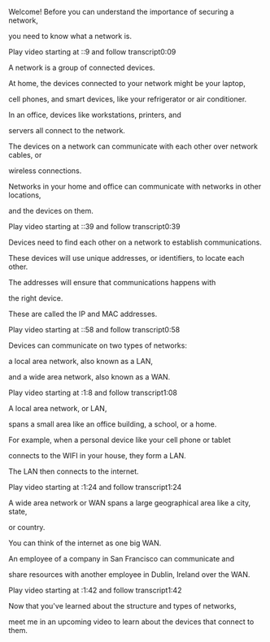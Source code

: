Welcome! Before you can understand the importance of securing a network, 

you need to know what a network is.

Play video starting at ::9 and follow transcript0:09

A network is a group of connected devices. 

At home, the devices connected to your network might be your laptop, 

cell phones, and smart devices, like your refrigerator or air conditioner. 

In an office, devices like workstations, printers, and 

servers all connect to the network. 

The devices on a network can communicate with each other over network cables, or 

wireless connections. 

Networks in your home and office can communicate with networks in other locations, 

and the devices on them.

Play video starting at ::39 and follow transcript0:39

Devices need to find each other on a network to establish communications. 

These devices will use unique addresses, or identifiers, to locate each other. 

The addresses will ensure that communications happens with 

the right device. 

These are called the IP and MAC addresses.

Play video starting at ::58 and follow transcript0:58

Devices can communicate on two types of networks: 

a local area network, also known as a LAN, 

and a wide area network, also known as a WAN.

Play video starting at :1:8 and follow transcript1:08

A local area network, or LAN, 

spans a small area like an office building, a school, or a home. 

For example, when a personal device like your cell phone or tablet 

connects to the WIFI in your house, they form a LAN. 

The LAN then connects to the internet.

Play video starting at :1:24 and follow transcript1:24

A wide area network or WAN spans a large geographical area like a city, state, 

or country. 

You can think of the internet as one big WAN. 

An employee of a company in San Francisco can communicate and 

share resources with another employee in Dublin, Ireland over the WAN.

Play video starting at :1:42 and follow transcript1:42

Now that you've learned about the structure and types of networks, 

meet me in an upcoming video to learn about the devices that connect to them.